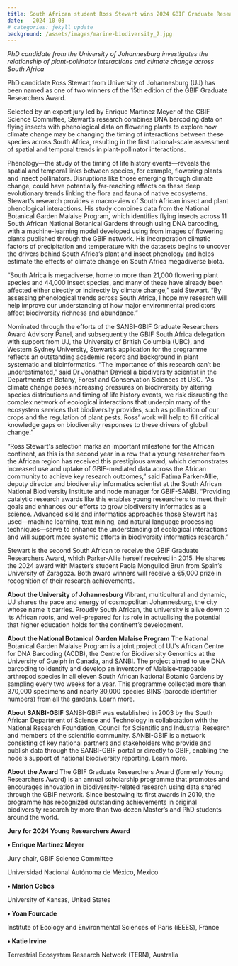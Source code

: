 ```yaml
---
title: South African student Ross Stewart wins 2024 GBIF Graduate Researchers Award
date:   2024-10-03
# categories: jekyll update
background: /assets/images/marine-biodiversity_7.jpg
---
```

*PhD candidate from the University of Johannesburg investigates the relationship of plant-pollinator interactions and climate change across South Africa*

PhD candidate Ross Stewart from University of Johannesburg (UJ) has been named as one of two winners of the 15th edition of the GBIF Graduate Researchers Award.

Selected by an expert jury led by Enrique Martínez Meyer of the GBIF Science Committee, Stewart’s research combines DNA barcoding data on flying insects with phenological data on flowering plants to explore how climate change may be changing the timing of interactions between these species across South Africa, resulting in the first national-scale assessment of spatial and temporal trends in plant-pollinator interactions.

Phenology—the study of the timing of life history events—reveals the spatial and temporal links between species, for example, flowering plants and insect pollinators. Disruptions like those emerging through climate change, could have potentially far-reaching effects on these deep evolutionary trends linking the flora and fauna of native ecosystems.
Stewart’s research provides a macro-view of South African insect and plant phenological interactions. His study combines data from the National Botanical Garden Malaise Program, which identifies flying insects across 11 South African National Botanical Gardens through using DNA barcoding, with a machine-learning model developed using from images of flowering plants published through the GBIF network. His incorporation climatic factors of precipitation and temperature with the datasets begins to uncover the drivers behind South Africa’s plant and insect phenology and helps estimate the effects of climate change on South Africa megadiverse biota.

“South Africa is megadiverse, home to more than 21,000 flowering plant species and 44,000 insect species, and many of these have already been affected either directly or indirectly by climate change,” said Stewart. “By assessing phenological trends across South Africa, I hope my research will help improve our understanding of how major environmental predictors affect biodiversity richness and abundance.”

Nominated through the efforts of the SANBI-GBIF Graduate Researchers Award Advisory Panel, and subsequently the GBIF South Africa delegation with support from UJ, the University of British Columbia (UBC), and Western Sydney University, Stewart’s application for the programme reflects an outstanding academic record and background in plant systematic and bioinformatics.
“The importance of this research can’t be underestimated,” said Dr Jonathan Daviesl a biodiversity scientist in the Departments of Botany, Forest and Conservation Sciences at UBC. “As climate change poses increasing pressures on biodiversity by altering species distributions and timing of life history events, we risk disrupting the complex network of ecological interactions that underpin many of the ecosystem services that biodiversity provides, such as pollination of our crops and the regulation of plant pests. Ross’ work will help to fill critical knowledge gaps on biodiversity responses to these drivers of global change.”

“Ross Stewart's selection marks an important milestone for the African continent, as this is the second year in a row that a young researcher from the African region has received this prestigious award, which demonstrates increased use and uptake of GBIF-mediated data across the African community to achieve key research outcomes,” said Fatima Parker-Allie, deputy director and biodiversity informatics scientist at the South African National Biodiversity Institute and node manager for GBIF-SANBI. “Providing catalytic research awards like this enables young researchers to meet their goals and enhances our efforts to grow biodiversity informatics as a science. Advanced skills and informatics approaches those Stewart has used—machine learning, text mining, and natural language processing techniques—serve to enhance the understanding of ecological interactions and will support more systemic efforts in biodiversity informatics research.”

Stewart is the second South African to receive the GBIF Graduate Researchers Award, which Parker-Allie herself received in 2015. He shares the 2024 award with Master’s student Paola Monguilod Brun from Spain’s University of Zaragoza. Both award winners will receive a €5,000 prize in recognition of their research achievements.

**About the University of Johannesburg**
Vibrant, multicultural and dynamic, UJ shares the pace and energy of cosmopolitan Johannesburg, the city whose name it carries. Proudly South African, the university is alive down to its African roots, and well-prepared for its role in actualising the potential that higher education holds for the continent’s development. 

**About the National Botanical Garden Malaise Program**
The National Botanical Garden Malaise Program is a joint project of UJ's African Centre for DNA Barcoding (ACDB), the Centre for Biodiversity Genomics at the University of Guelph in Canada, and SANBI. The project aimed to use DNA barcoding to identify and develop an inventory of Malaise-trappable arthropod species in all eleven South African National Botanic Gardens by sampling every two weeks for a year. This programme collected more than 370,000 specimens and nearly 30,000 species BINS (barcode identifier numbers) from all the gardens. Learn more.

**About SANBI-GBIF**
SANBI-GBIF was established in 2003 by the South African Department of Science and Technology in collaboration with the National Research Foundation, Council for Scientific and Industrial Research and members of the scientific community. SANBI-GBIF is a network consisting of key national partners and stakeholders who provide and publish data through the SANBI-GBIF portal or directly to GBIF, enabling the node's support of national biodiversity reporting. Learn more.

**About the Award**
The GBIF Graduate Researchers Award (formerly Young Researchers Award) is an annual scholarship programme that promotes and encourages innovation in biodiversity-related research using data shared through the GBIF network. Since bestowing its first awards in 2010, the programme has recognized outstanding achievements in original biodiversity research by more than two dozen Master’s and PhD students around the world.

**Jury for 2024 Young Researchers Award**

**•	Enrique Martínez Meyer**

Jury chair, GBIF Science Committee

Universidad Nacional Autónoma de México, Mexico

**•	Marlon Cobos**

University of Kansas, United States

**•	Yoan Fourcade**

Institute of Ecology and Environmental Sciences of Paris (iEEES), France

**•	Katie Irvine**

Terrestrial Ecosystem Research Network (TERN), Australia
